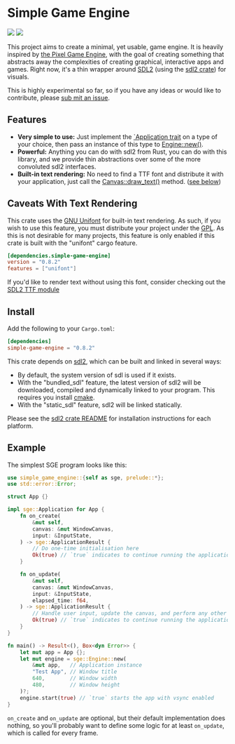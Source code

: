 # Simple Game Engine

[![](https://badgen.net/crates/v/simple-game-engine)](https://crates.io/crates/simple-game-engine)
[![](https://docs.rs/simple-game-engine/badge.svg)](https://docs.rs/simple-game-engine)

This project aims to create a minimal, yet usable, game engine. It is heavily inspired by [the Pixel Game Engine][pge],
with the goal of creating something that abstracts away the complexities of creating graphical, interactive apps and
games. Right now, it's a thin wrapper around [SDL2][sdl2] (using the [sdl2
crate][sdl2-crate]) for visuals.

[pge]: <https://github.com/OneLoneCoder/olcPixelGameEngine>
[sdl2]: <https://www.libsdl.org>
[sdl2-crate]: <https://crates.io/crates/sdl2>

This is highly experimental so far, so if you have any ideas or would like to contribute, please [sub mit an
issue](https;//github.com/mcb2003/audio-game-engine-rs/issues).

## Features

* **Very simple to use:** Just implement the [`Application trait][sge::Application] on a type of your choice, then pass an instance of this type to [Engine::new()][Engine::new].
* **Powerful:** Anything you can do with sdl2 from Rust, you can do with this library, and we provide thin abstractions over some of the more convoluted sdl2 interfaces.
* **Built-in text rendering:** No need to find a TTF font and distribute it with your application, just call the [Canvas::draw_text()][Canvas::draw_text] method. ([see below](#caveats-with-text-rendering))

[sge::Application]: <https://docs.rs/simple-game-engine/0.6.1/simple_game_engine/trait.Application.html>
[Engine::new]: <https://docs.rs/simple-game-engine/latest/simple_game_engine/struct.Engine.html#method.new>
[Canvas::draw_text]: <https://docs.rs/simple_game_engine/latest/canvas/struct.Canvas.html#method.draw_text>

## Caveats With Text Rendering

This crate uses the [GNU Unifont][unifont] for built-in text rendering. As such, if you wish to use this feature, you
must distribute your project under the [GPL][gpl]. As this is not desirable for many projects, this feature is only
enabled if this crate is built with the "unifont" cargo feature.

```toml
[dependencies.simple-game-engine]
version = "0.8.2"
features = ["unifont"]
```

If you'd like to render text without using this font, consider checking out the [SDL2 TTF module][sdl2-ttf]

[unifont]: <http://unifoundry.com/unifont/index.html>
[gpl]: <https://www.gnu.org/licenses/old-licenses/gpl-2.0-standalone.html>
[sdl2-ttf]: <https://docs.rs/sdl2/latest/sdl2/ttf/index.html>

## Install

Add the following to your `Cargo.toml`:

```toml
[dependencies]
simple-game-engine = "0.8.2"
```

This crate depends on [sdl2][sdl2], which can be built and linked in several ways:

* By default, the system version of sdl is used if it exists.
* With the "bundled_sdl" feature, the latest version of sdl2 will be downloaded, compiled and dynamically linked to your program. This requires you install [cmake][cmake].
* With the "static_sdl" feature, sdl2 will be linked statically.

Please see the [sdl2 crate README][sdl2-readme] for installation instructions for each platform.

[cmake]: <https://cmake.org>
[sdl2-readme]: <https://github.com/Rust-SDL2/rust-sdl2#readme>

## Example

The simplest SGE program looks like this:

```rust
use simple_game_engine::{self as sge, prelude::*};
use std::error::Error;

struct App {}

impl sge::Application for App {
    fn on_create(
        &mut self,
        canvas: &mut WindowCanvas,
        input: &InputState,
    ) -> sge::ApplicationResult {
        // Do one-time initialisation here
        Ok(true) // `true` indicates to continue running the application
    }

    fn on_update(
        &mut self,
        canvas: &mut WindowCanvas,
        input: &InputState,
        elapsed_time: f64,
    ) -> sge::ApplicationResult {
        // Handle user input, update the canvas, and perform any other tasks to be ran on each frame
        Ok(true) // `true` indicates to continue running the application
    }
}

fn main() -> Result<(), Box<dyn Error>> {
    let mut app = App {};
    let mut engine = sge::Engine::new(
        &mut app,   // Application instance
        "Test App", // Window title
        640,        // Window width
        480,        // Window height
    )?;
    engine.start(true) // `true` starts the app with vsync enabled
}
```

`on_create` and `on_update` are optional, but their default implementation does nothing, so
you'll probably want to define some logic for at least `on_update`, which is called for every
frame.
